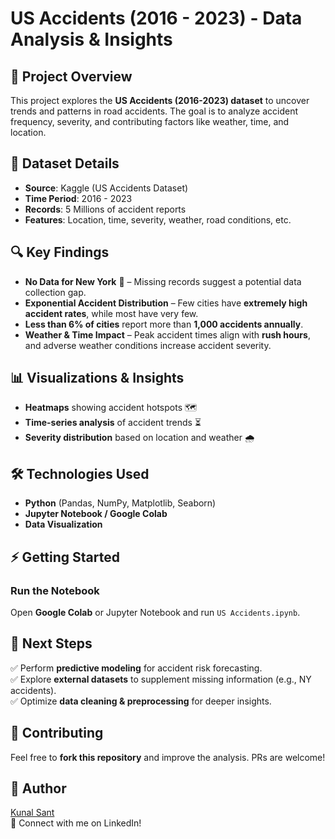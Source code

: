 # US Accidents (2016 - 2023) - Data Analysis & Insights



## 📌 Project Overview

This project explores the **US Accidents (2016-2023) dataset** to uncover trends and patterns in road accidents. The goal is to analyze accident frequency, severity, and contributing factors like weather, time, and location.

## 📂 Dataset Details

- **Source**: Kaggle (US Accidents Dataset)
- **Time Period**: 2016 - 2023
- **Records**: 5 Millions of accident reports
- **Features**: Location, time, severity, weather, road conditions, etc.

## 🔍 Key Findings

- **No Data for New York** 🗽 – Missing records suggest a potential data collection gap.
- **Exponential Accident Distribution** – Few cities have **extremely high accident rates**, while most have very few.
- **Less than 6% of cities** report more than **1,000 accidents annually**.
- **Weather & Time Impact** – Peak accident times align with **rush hours**, and adverse weather conditions increase accident severity.

## 📊 Visualizations & Insights

- **Heatmaps** showing accident hotspots 🗺️
- **Time-series analysis** of accident trends ⏳
- **Severity distribution** based on location and weather 🌧️

## 🛠️ Technologies Used

- **Python** (Pandas, NumPy, Matplotlib, Seaborn)
- **Jupyter Notebook / Google Colab**
- **Data Visualization**

## ⚡ Getting Started

### Run the Notebook

Open **Google Colab** or Jupyter Notebook and run `US Accidents.ipynb`.

## 📌 Next Steps

✅ Perform **predictive modeling** for accident risk forecasting.\
✅ Explore **external datasets** to supplement missing information (e.g., NY accidents).\
✅ Optimize **data cleaning & preprocessing** for deeper insights.

## 🤝 Contributing

Feel free to **fork this repository** and improve the analysis. PRs are welcome!

## 📝 Author

[Kunal Sant](https://www.linkedin.com/in/kunal-sant/)\
🚀 Connect with me on LinkedIn!

